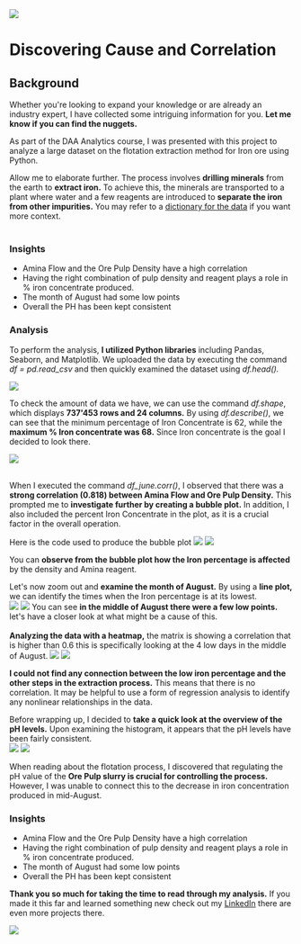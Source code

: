 <img src="Factory_Visuals/Mining process Banner.jpg?raw=true"/>

# Discovering Cause and Correlation

## Background   

Whether you're looking to expand your knowledge or are already an industry expert, I have collected some intriguing information for you. **Let me know if you can find the nuggets.**

As part of the DAA Analytics course, I was presented with this project to analyze a large dataset on the flotation extraction method for Iron ore using Python. 

Allow me to elaborate further. The process involves **drilling minerals** from the earth to **extract iron.** To achieve this, the minerals are transported to a plant where water and a few reagents are introduced to **separate the iron from other impurities.** You may refer to a [dictionary for the data](/Factory_Data_Dictionary.md) if you want more context.  <br><br>

### Insights   
- Amina Flow and the Ore Pulp Density have a high correlation  
- Having the right combination of pulp density and reagent plays a role in 
  % iron concentrate produced.   
- The month of August had some low points   
- Overall the PH has been kept consistent   

### Analysis   
To perform the analysis, **I utilized Python libraries** including Pandas, Seaborn, and Matplotlib. We uploaded the data by executing the command *df = pd.read_csv* and then quickly examined the dataset using *df.head().* <br>

<img src="Factory_Visuals/Head of dataset.png?raw=true"/>

To check the amount of data we have, we can use the command *df.shape*, which displays **737'453 rows and 24 columns.** By using *df.describe()*, we can see that the minimum percentage of Iron Concentrate is 62, while the **maximum % Iron concentrate was 68.** Since Iron concentrate is the goal I decided to look there.<br>

<img src="Factory_Visuals/Describe result.png?raw=true"/><br><br>

When I executed the command *df_june.corr()*, I observed that there was a **strong correlation (0.818) between Amina Flow and Ore Pulp Density.** This prompted me to **investigate further by creating a bubble plot.** In addition, I also included the percent Iron Concentrate in the plot, as it is a crucial factor in the overall operation. 

Here is the code used to produce the bubble plot 
<img src="Factory_Visuals/Make Bubble plot.png?raw=true"/>
<img src="Factory_Visuals/Bubble plot.png?raw=true"/>

You can **observe from the bubble plot how the Iron percentage is affected** by the density and Amina reagent.  

Let's now zoom out and **examine the month of August.** By using a **line plot,** we can identify the times when the Iron percentage is at its lowest.<br>
<img src="Factory_Visuals/Make line plot.png?raw=true"/>
<img src="Factory_Visuals/Lineplot.png?raw=true"/>
You can see **in the middle of August there were a few low points.** let's have a closer look at what might be a cause of this.   
<br>
**Analyzing the data with a heatmap,** the matrix is showing a correlation that is higher than 0.6 this is specifically looking at the 4 low days in the middle of August. 
<img src="Factory_Visuals/Heatmap.png?raw=true"/>
<img src="Factory_Visuals/Heatmap color.png?raw=true"/>

**I could not find any connection between the low iron percentage and the other steps in the extraction process.** This means that there is no correlation. It may be helpful to use a form of regression analysis to identify any nonlinear relationships in the data.  

Before wrapping up, I decided to **take a quick look at the overview of the pH levels.** Upon examining the histogram, it appears that the pH levels have been fairly consistent.  
<img src="Factory_Visuals/Histogram.png?raw=true"/>
<img src="Factory_Visuals/histogram color.png?raw=true"/><br>

When reading about the flotation process, I discovered that regulating the pH value of the **Ore Pulp slurry is crucial for controlling the process.** However, I was unable to connect this to the decrease in iron concentration produced in mid-August. 

### Insights   
- Amina Flow and the Ore Pulp Density have a high correlation  
- Having the right combination of pulp density and reagent plays a role in 
  % iron concentrate produced.   
- The month of August had some low points   
- Overall the PH has been kept consistent

**Thank you so much for taking the time to read through my analysis.** 
If you made it this far and learned something new check out my [LinkedIn](https://www.linkedin.com/in/trevor2maxwell/) there are even more projects there. 

[<img src="images/Button.jpg?raw=true"/>](/index.md)
